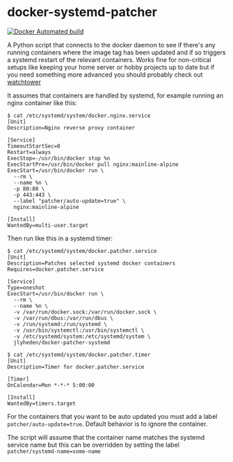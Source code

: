 # docker-systemd-patcher

[![Docker Automated build](https://img.shields.io/docker/automated/jlyheden/docker-patcher-systemd.svg)](https://hub.docker.com/r/jlyheden/docker-patcher-systemd/builds/)

A Python script that connects to the docker daemon to see if there's any running containers where the image tag has been updated and if so triggers a systemd restart of the relevant containers. Works fine for non-critical setups like keeping your home server or hobby projects up to date but if you need something more advanced you should probably check out [watchtower](https://github.com/containrrr/watchtower)

It assumes that containers are handled by systemd, for example running an nginx container like this:

```
$ cat /etc/systemd/system/docker.nginx.service
[Unit]
Description=Nginx reverse proxy container

[Service]
TimeoutStartSec=0
Restart=always
ExecStop=-/usr/bin/docker stop %n
ExecStartPre=/usr/bin/docker pull nginx:mainline-alpine
ExecStart=/usr/bin/docker run \
  --rm \
  --name %n \
  -p 80:80 \
  -p 443:443 \
  --label "patcher/auto-update=true" \
  nginx:mainline-alpine

[Install]
WantedBy=multi-user.target
```

Then run like this in a systemd timer:

```
$ cat /etc/systemd/system/docker.patcher.service
[Unit]
Description=Patches selected systemd docker containers
Requires=docker.patcher.service

[Service]
Type=oneshot
ExecStart=/usr/bin/docker run \
  --rm \
  --name %n \
  -v /var/run/docker.sock:/var/run/docker.sock \
  -v /var/run/dbus:/var/run/dbus \
  -v /run/systemd:/run/systemd \
  -v /usr/bin/systemctl:/usr/bin/systemctl \
  -v /etc/systemd/system:/etc/systemd/system \
  jlyheden/docker-patcher-systemd

$ cat /etc/systemd/system/docker.patcher.timer
[Unit]
Description=Timer for docker.patcher.service

[Timer]
OnCalendar=Mon *-*-* 5:00:00

[Install]
WantedBy=timers.target
```

For the containers that you want to be auto updated you must add a label `patcher/auto-update=true`. Default behavior is to ignore the container.

The script will assume that the container name matches the systemd service name but this can be overridden by setting the label `patcher/systemd-name=some-name`
